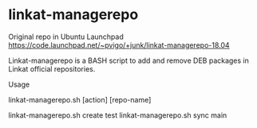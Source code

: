 # linkat-managerepo

Original repo in Ubuntu Launchpad
https://code.launchpad.net/~pvigo/+junk/linkat-managerepo-18.04

Linkat-managerepo is a BASH script to add and remove DEB packages in Linkat official repositories.


Usage

linkat-managerepo.sh [action] [repo-name]

linkat-managerepo.sh create test
linkat-managerepo.sh sync main
